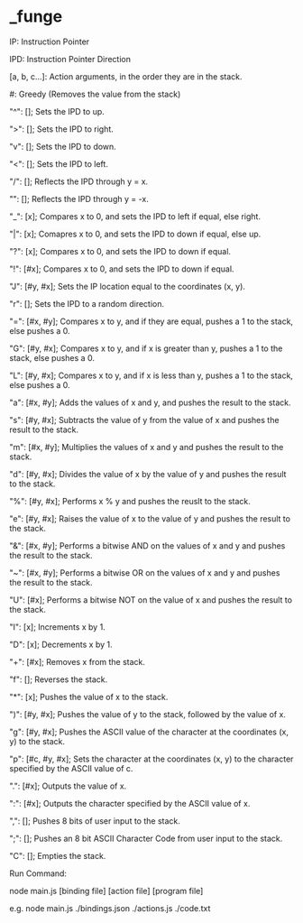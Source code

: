 # _funge

IP: Instruction Pointer

IPD: Instruction Pointer Direction

[a, b, c...]: Action arguments, in the order they are in the stack.

#: Greedy (Removes the value from the stack)



"^": []; Sets the IPD to up.

">": []; Sets the IPD to right.

"v": []; Sets the IPD to down.

"<": []; Sets the IPD to left.

"/": []; Reflects the IPD through y = x.

"\": []; Reflects the IPD through y = -x.

"_": [x]; Compares x to 0, and sets the IPD to left if equal, else right.

"|": [x]; Comapres x to 0, and sets the IPD to down if equal, else up.

"?": [x]; Compares x to 0, and sets the IPD to down if equal.

"!": [#x]; Compares x to 0, and sets the IPD to down if equal.

"J": [#y, #x]; Sets the IP location equal to the coordinates (x, y).

"r": []; Sets the IPD to a random direction.

"=": [#x, #y]; Compares x to y, and if they are equal, pushes a 1 to the stack, else pushes a 0.

"G": [#y, #x]; Compares x to y, and if x is greater than y, pushes a 1 to the stack, else pushes a 0.

"L": [#y, #x]; Compares x to y, and if x is less than y, pushes a 1 to the stack, else pushes a 0.

"a": [#x, #y]; Adds the values of x and y, and pushes the result to the stack.

"s": [#y, #x]; Subtracts the value of y from the value of x and pushes the result to the stack.

"m": [#x, #y]; Multiplies the values of x and y and pushes the result to the stack.

"d": [#y, #x]; Divides the value of x by the value of y and pushes the result to the stack.

"%": [#y, #x]; Performs x % y and pushes the reuslt to the stack.

"e": [#y, #x]; Raises the value of x to the value of y and pushes the result to the stack.

"&": [#x, #y]; Performs a bitwise AND on the values of x and y and pushes the result to the stack.

"~": [#x, #y]; Performs a bitwise OR on the values of x and y and pushes the result to the stack.

"U": [#x]; Performs a bitwise NOT on the value of x and pushes the result to the stack.

"I": [x]; Increments x by 1.

"D": [x]; Decrements x by 1.

"+": [#x]; Removes x from the stack.

"f": []; Reverses the stack.

"*": [x]; Pushes the value of x to the stack.

")": [#y, #x]; Pushes the value of y to the stack, followed by the value of x.

"g": [#y, #x]; Pushes the ASCII value of the character at the coordinates (x, y) to the stack.

"p": [#c, #y, #x]; Sets the character at the coordinates (x, y) to the character specified by the ASCII value of c.

".": [#x]; Outputs the value of x.

":": [#x]; Outputs the character specified by the ASCII value of x.

",": []; Pushes 8 bits of user input to the stack.

";": []; Pushes an 8 bit ASCII Character Code from user input to the stack.

"C": []; Empties the stack.



Run Command:

node main.js [binding file] [action file] [program file]

e.g. node main.js ./bindings.json ./actions.js ./code.txt  
